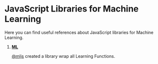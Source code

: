 # JavaScript Libraries for Machine Learning

Here you can find useful references about JavaScript libraries for Machine Learning.

1. [**ML**](https://github.com/mljs/ml)  

   [@mljs](https://github.com/mljs) created a library wrap all Learning Functions.

